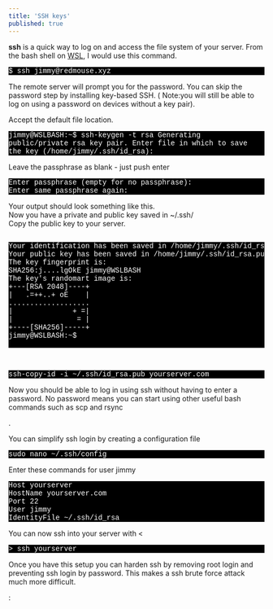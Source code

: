 ```yaml
---
title: 'SSH keys'
published: true
---
```


<b>ssh</b> is a quick way to log on and access the file system of your server. From the bash shell on <a href="https://redmouse.xyz/install-lamp-on-windows-10/">WSL</a>, I would use this command.

<p style="font-family:Courier; color:white; background-color:black;">$ ssh  jimmy@redmouse.xyz
</p>

The remote server will prompt you for the password. You can skip the password step by installing key-based SSH. ( Note:you will still be able to log on using a password on devices without a key pair).


<p> Accept the default file location. </p>

<p style="font-family:Courier; color:white; background-color:black;">
jimmy@WSLBASH:~$ ssh-keygen -t rsa
Generating public/private rsa key pair.
Enter file in which to save the key (/home/jimmy/.ssh/id_rsa):
</p>  

<p>Leave the passphrase as blank - just push enter</p>

<p style="font-family:Courier; color:white; background-color:black;">Enter passphrase (empty for no passphrase):<br>
Enter same passphrase again:
</p>
<p>
Your output should look something like this.<br>
Now you have a private and public key saved in ~/.ssh/<br>
Copy the public key to your server.<br>
</p>

<pre>
<p style="font-family:Courier; color:white; background-color:black;">Your identification has been saved in /home/jimmy/.ssh/id_rsa.
Your public key has been saved in /home/jimmy/.ssh/id_rsa.pub.
The key fingerprint is:
SHA256:j....lgOkE jimmy@WSLBASH
The key's randomart image is:
+---[RSA 2048]----+
|   .=++..+ oE    |
...................
|              + =|
|               = |
+----[SHA256]-----+
jimmy@WSLBASH:~$

</p>
</pre>


<p style="font-family:Courier; color:white; background-color:black;">
ssh-copy-id -i ~/.ssh/id_rsa.pub yourserver.com<br>
</p>
<p>Now you should be able to log in using ssh without having to enter a password. No password means you can start using other useful bash commands such as scp and rsync</p>
.

You can simplify ssh login by creating a configuration file
<p style="font-family:Courier; color:white; background-color:black;">
sudo nano ~/.ssh/config
</p>
Enter these commands for user jimmy
<p style="font-family:Courier; color:white; background-color:black;">
Host yourserver<br>
HostName yourserver.com<br>
Port 22<br>
User jimmy<br>
IdentityFile  ~/.ssh/id_rsa<br>
</p>
You can now ssh into your server with
<<p style="font-family:Courier; color:white; background-color:black;">>
ssh yourserver
</p>

<p>Once you have this setup you can harden ssh by removing root login and  preventing ssh login by password. This makes a ssh brute force attack much more difficult.
  </p>
: